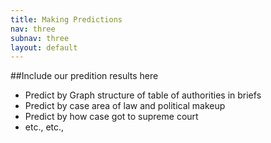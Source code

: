 ```yaml
---
title: Making Predictions
nav: three
subnav: three
layout: default
---
```


##Include our predition results here
- Predict by Graph structure of table of authorities in briefs
- Predict by case area of law and political makeup
- Predict by how case got to supreme court
- etc., etc.,